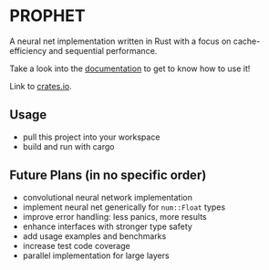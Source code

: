 PROPHET
=======

A neural net implementation written in Rust with a focus on cache-efficiency and sequential performance.

Take a look into the [documentation](https://docs.rs/prophet) to get to know how to use it!

Link to [crates.io](https://crates.io/crates/prophet).

Usage
-----

 - pull this project into your workspace
 - build and run with cargo


Future Plans (in no specific order)
-----------------------------------

 - convolutional neural network implementation
 - implement neural net generically for ```num::Float``` types
 - improve error handling: less panics, more results
 - enhance interfaces with stronger type safety
 - add usage examples and benchmarks
 - increase test code coverage
 - parallel implementation for large layers
